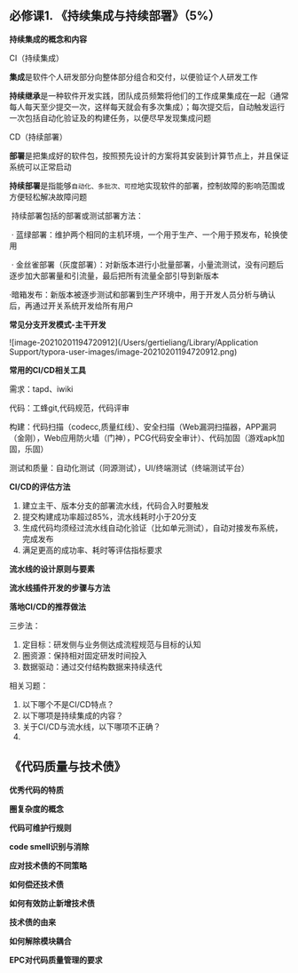 ## 必修课1. 《持续集成与持续部署》（5%）

**持续集成的概念和内容**

CI（持续集成）

**集成**是软件个人研发部分向整体部分组合和交付，以便验证个人研发工作

**持续继承**是一种软件开发实践，团队成员频繁将他们的工作成果集成在一起（通常每人每天至少提交一次，这样每天就会有多次集成）；每次提交后，自动触发运行一次包括自动化验证及的构建任务，以便尽早发现集成问题

CD（持续部署）

**部署**是把集成好的软件包，按照预先设计的方案将其安装到计算节点上，并且保证系统可以正常启动

**持续部署**是指能够`自动化、多批次、可控`地实现软件的部署，控制故障的影响范围或方便轻松解决故障问题

​	持续部署包括的部署或测试部署方法：

​	· 蓝绿部署：维护两个相同的主机环境，一个用于生产、一个用于预发布，轮换使用

​	· 金丝雀部署（灰度部署）：对新版本进行小批量部署，小量流测试，没有问题后逐步加大部署量和引流量，最后把所有流量全部引导到新版本

​	·暗箱发布：新版本被逐步测试和部署到生产环境中，用于开发人员分析与确认后，再通过开关系统开发给所有用户

**常见分支开发模式-主干开发**

![image-20210201194720912](/Users/gertieliang/Library/Application Support/typora-user-images/image-20210201194720912.png)

**常用的CI/CD相关工具**

需求：tapd、iwiki

代码：工蜂git,代码规范，代码评审

构建：代码扫描（codecc,质量红线）、安全扫描（Web漏洞扫描器，APP漏洞（金刚），Web应用防火墙（门神），PCG代码安全审计）、代码加固（游戏apk加固，乐固）

测试和质量：自动化测试（同源测试），UI/终端测试（终端测试平台）

**CI/CD的评估方法**

1. 建立主干、版本分支的部署流水线，代码合入时要触发
2. 提交构建成功率超过85%，流水线耗时小于20分支
3. 生成代码均须经过流水线自动化验证（比如单元测试），自动对接发布系统，完成发布
4. 满足更高的成功率、耗时等评估指标要求

**流水线的设计原则与要素**



**流水线插件开发的步骤与方法**



**落地CI/CD的推荐做法**

三步法：

1. 定目标：研发侧与业务侧达成流程规范与目标的认知
2. 圈资源：保持相对固定研发时间投入
3. 数据驱动：通过交付结构数据来持续迭代

相关习题：

1. 以下哪个不是CI/CD特点？
2. 以下哪项是持续集成的内容？
3. 关于CI/CD与流水线，以下哪项不正确？
4. 

## 《代码质量与技术债》

**优秀代码的特质**



**圈复杂度的概念**



**代码可维护行规则**



**code smell识别与消除**



**应对技术债的不同策略**



**如何偿还技术债**



**如何有效防止新增技术债**



**技术债的由来**



**如何解除模块耦合**



**EPC对代码质量管理的要求**

